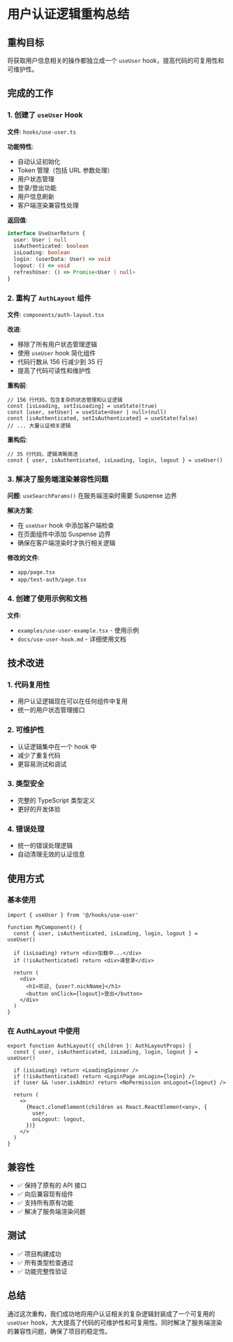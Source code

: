 # 用户认证逻辑重构总结

## 重构目标

将获取用户信息相关的操作都独立成一个 `useUser` hook，提高代码的可复用性和可维护性。

## 完成的工作

### 1. 创建了 `useUser` Hook

**文件**: `hooks/use-user.ts`

**功能特性**:
- 自动认证初始化
- Token 管理（包括 URL 参数处理）
- 用户状态管理
- 登录/登出功能
- 用户信息刷新
- 客户端渲染兼容性处理

**返回值**:
```typescript
interface UseUserReturn {
  user: User | null
  isAuthenticated: boolean
  isLoading: boolean
  login: (userData: User) => void
  logout: () => void
  refreshUser: () => Promise<User | null>
}
```

### 2. 重构了 `AuthLayout` 组件

**文件**: `components/auth-layout.tsx`

**改进**:
- 移除了所有用户状态管理逻辑
- 使用 `useUser` hook 简化组件
- 代码行数从 156 行减少到 35 行
- 提高了代码可读性和维护性

**重构前**:
```tsx
// 156 行代码，包含复杂的状态管理和认证逻辑
const [isLoading, setIsLoading] = useState(true)
const [user, setUser] = useState<User | null>(null)
const [isAuthenticated, setIsAuthenticated] = useState(false)
// ... 大量认证相关逻辑
```

**重构后**:
```tsx
// 35 行代码，逻辑清晰简洁
const { user, isAuthenticated, isLoading, login, logout } = useUser()
```

### 3. 解决了服务端渲染兼容性问题

**问题**: `useSearchParams()` 在服务端渲染时需要 Suspense 边界

**解决方案**:
- 在 `useUser` hook 中添加客户端检查
- 在页面组件中添加 Suspense 边界
- 确保在客户端渲染时才执行相关逻辑

**修改的文件**:
- `app/page.tsx`
- `app/test-auth/page.tsx`

### 4. 创建了使用示例和文档

**文件**:
- `examples/use-user-example.tsx` - 使用示例
- `docs/use-user-hook.md` - 详细使用文档

## 技术改进

### 1. 代码复用性
- 用户认证逻辑现在可以在任何组件中复用
- 统一的用户状态管理接口

### 2. 可维护性
- 认证逻辑集中在一个 hook 中
- 减少了重复代码
- 更容易测试和调试

### 3. 类型安全
- 完整的 TypeScript 类型定义
- 更好的开发体验

### 4. 错误处理
- 统一的错误处理逻辑
- 自动清理无效的认证信息

## 使用方式

### 基本使用
```tsx
import { useUser } from '@/hooks/use-user'

function MyComponent() {
  const { user, isAuthenticated, isLoading, login, logout } = useUser()

  if (isLoading) return <div>加载中...</div>
  if (!isAuthenticated) return <div>请登录</div>

  return (
    <div>
      <h1>欢迎, {user?.nickName}</h1>
      <button onClick={logout}>登出</button>
    </div>
  )
}
```

### 在 AuthLayout 中使用
```tsx
export function AuthLayout({ children }: AuthLayoutProps) {
  const { user, isAuthenticated, isLoading, login, logout } = useUser()

  if (isLoading) return <LoadingSpinner />
  if (!isAuthenticated) return <LoginPage onLogin={login} />
  if (user && !user.isAdmin) return <NoPermission onLogout={logout} />

  return (
    <>
      {React.cloneElement(children as React.ReactElement<any>, {
        user,
        onLogout: logout,
      })}
    </>
  )
}
```

## 兼容性

- ✅ 保持了原有的 API 接口
- ✅ 向后兼容现有组件
- ✅ 支持所有原有功能
- ✅ 解决了服务端渲染问题

## 测试

- ✅ 项目构建成功
- ✅ 所有类型检查通过
- ✅ 功能完整性验证

## 总结

通过这次重构，我们成功地将用户认证相关的复杂逻辑封装成了一个可复用的 `useUser` hook，大大提高了代码的可维护性和可复用性。同时解决了服务端渲染的兼容性问题，确保了项目的稳定性。
